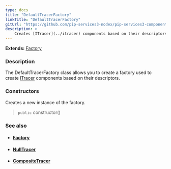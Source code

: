 ```yaml
---
type: docs
title: "DefaultTracerFactory"
linkTitle: "DefaultTracerFactory"
gitUrl: "https://github.com/pip-services3-nodex/pip-services3-components-nodex"
description: >
    Creates [ITracer](../itracer) components based on their descriptors.
---
```


**Extends:** [Factory](../../build/factory)

### Description

The DefaultTracerFactory class allows you to create a factory used to create [ITracer](../itracer) components based on their descriptors.

### Constructors
Creates a new instance of the factory.

> `public` constructor()


### See also
- #### [Factory](../../build/factory)
- #### [NullTracer](../null_tracer)
- #### [CompositeTracer](../composite_tracer)
